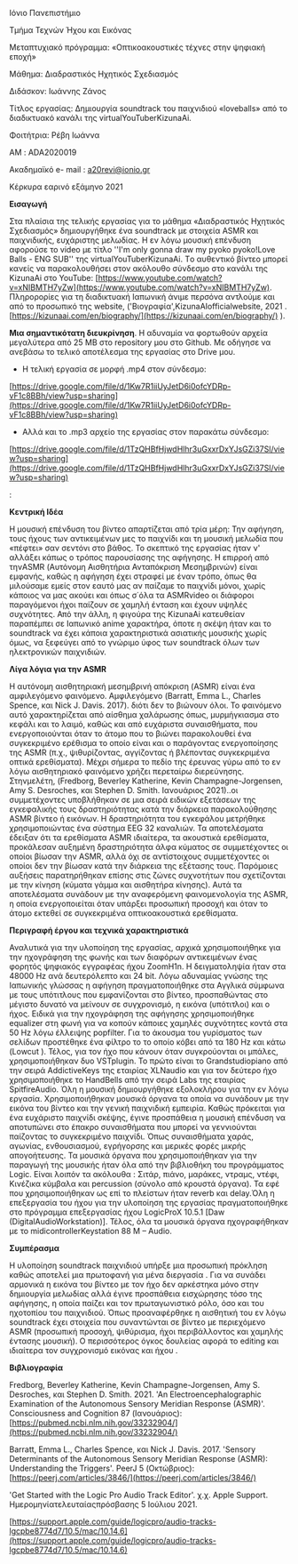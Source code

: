 Ιόνιο Πανεπιστήμιο

Τμήμα Τεχνών Ήχου και Εικόνας

Μεταπτυχιακό πρόγραμμα: «Οπτικοακουστικές τέχνες στην ψηφιακή εποχή»

Μάθημα: Διαδραστικός Ηχητικός Σχεδιασμός

Διδάσκον: Ιωάννης Ζάνος

Τίτλος εργασίας: Δημιουργία soundtrack του παιχνιδιού «loveballs» από το διαδικτυακό κανάλι της virtualYouTuberKizunaAi.

Φοιτήτρια: Ρέβη Ιωάννα

ΑΜ : ADA2020019

Ακαδημαϊκό e- mail : a20revi@ionio.gr

Κέρκυρα εαρινό εξάμηνο 2021

**Εισαγωγή**

Στα πλαίσια της τελικής εργασίας για το μάθημα «Διαδραστικός Ηχητικός Σχεδιασμός» δημιουργήθηκε ένα soundtrack με στοιχεία ASMR και παιχνιδικής, ευχάριστης μελωδίας. Η εν λόγω μουσική επένδυση αφορούσε το video με τίτλο &#39;&#39;I&#39;m only gonna draw my pyoko pyoko!Love Balls - ENG SUB&#39;&#39; της virtualYouTuberKizunaAi. Tο αυθεντικό βίντεο μπορεί κανείς να παρακολουθήσει στον ακόλουθο σύνδεσμο στο κανάλι της KizunaAi στο YouTube: [https://www.youtube.com/watch?v=xNIBMTH7yZw](https://www.youtube.com/watch?v=xNIBMTH7yZw). Πληρορορίες για τη διαδικτυακή Ιαπωνική άνιμε περσόνα αντλούμε και από το προσωπικό της website, (&#39;Βιογραφία&#39;,KizunaAIofficialwebsite, 2021 . [https://kizunaai.com/en/biography/](https://kizunaai.com/en/biography/) ).

**Μια σημαντικότατη διευκρίνηση**. Η αδυναμία να φορτωθούν αρχεία μεγαλύτερα από 25 MB στο repository μου στο Github. Με οδήγησε να ανεβάσω το τελικό αποτέλεσμα της εργασίας στο Drive μου.

- Η τελική εργασία σε μορφή .mp4 στον σύνδεσμο:

[https://drive.google.com/file/d/1Kw7R1iiUyJetD6i0ofcYDRp-vF1c8BBh/view?usp=sharing](https://drive.google.com/file/d/1Kw7R1iiUyJetD6i0ofcYDRp-vF1c8BBh/view?usp=sharing)

- Αλλά και το .mp3 αρχείο της εργασίας στον παρακάτω σύνδεσμο:

[https://drive.google.com/file/d/1TzQHBfHjwdHlhr3uGxxrDxYJsGZi37Sl/view?usp=sharing](https://drive.google.com/file/d/1TzQHBfHjwdHlhr3uGxxrDxYJsGZi37Sl/view?usp=sharing)

:

**Κεντρική Ιδέα**

Η μουσική επένδυση του βίντεο απαρτίζεται από τρία μέρη: Την αφήγηση, τους ήχους των αντικειμένων μες το παιχνίδι και τη μουσική μελωδία που «πέφτει» σαν σεντόνι στο βάθος. Το σκεπτικό της εργασίας ήταν ν&#39; αλλάξει κάπως ο τρόπος παρουσίασης της αφήγησης. Η επιρροή από τηνASMR (Αυτόνομη Αισθητήρια Ανταπόκριση Μεσημβρινών) είναι εμφανής, καθώς η αφήγηση έχει στραφεί με έναν τρόπο, όπως θα μιλούσαμε εμείς στον εαυτό μας αν παίζαμε το παιχνίδι μόνοι, χωρίς κάποιος να μας ακούει και όπως σ΄όλα τα ASMRvideo οι διάφοροι παραγόμενοι ήχοι παίζουν σε χαμηλή ένταση και έχουν υψηλές συχνότητες. Από την άλλη, η φιγούρα της KizunaAi κατευθείαν παραπέμπει σε Ιαπωνικό anime χαρακτήρα, όποτε η σκέψη ήταν και το soundtrack να έχει κάποια χαρακτηριστικά ασιατικής μουσικής χωρίς όμως, να ξεφεύγει από το γνώριμο ύφος των soundtrack όλων των ηλεκτρονικών παιχνιδιών.

**Λίγα λόγια για την ASMR**

Η αυτόνομη αισθητηριακή μεσημβρινή απόκριση (ASMR) είναι ένα αμφιλεγόμενο φαινόμενο. Αμφιλεγόμενο (Barratt, Emma L., Charles Spence, και Nick J. Davis. 2017). διότι δεν το βιώνουν όλοι. Το φαινόμενο αυτό χαρακτηρίζεται από αίσθημα χαλάρωσης όπως, μυρμήγκιασμα στο κεφάλι και το λαιμό, καθώς και από ευχάριστα συναισθήματα, που ενεργοποιούνται όταν το άτομο που το βιώνει παρακολουθεί ένα συγκεκριμένο ερέθισμα το οποίο είναι και ο παράγοντας ενεργοποίησης της ASMR (π.χ., ψιθυρίζοντας, αγγίζοντας ή βλέποντας συγκεκριμένα οπτικά ερεθίσματα). Μέχρι σήμερα το πεδίο της έρευνας γύρω από το εν λόγω αισθητηριακό φαινόμενο χρήζει περεταίρω διερεύνησης. Στηνμελέτη, (Fredborg, Beverley Katherine, Kevin Champagne-Jorgensen, Amy S. Desroches, και Stephen D. Smith. Ιανουάριος 2021)..οι συμμετέχοντες υποβλήθηκαν σε μια σειρά ειδικών εξετάσεων της εγκεφαλικής τους δραστηριότητας κατά την διάρκεια παρακολούθησης ASMR βίντεο ή εικόνων. Η δραστηριότητα του εγκεφάλου μετρήθηκε χρησιμοποιώντας ένα σύστημα EEG 32 καναλιών. Τα αποτελέσματα έδειξαν ότι τα ερεθίσματα ASMR ιδιαίτερα, τα ακουστικά ερεθίσματα, προκάλεσαν αυξημένη δραστηριότητα άλφα κύματος σε συμμετέχοντες οι οποίοι βίωσαν την ASMR, αλλά όχι σε αντίστοιχους συμμετέχοντες οι οποίοι δεν την βίωσαν κατά την διάρκεια της εξέτασης τους. Παρόμοιες αυξήσεις παρατηρήθηκαν επίσης στις ζώνες συχνοτήτων που σχετίζονται με την κίνηση (κύματα γάμμα και αισθητήρα κίνησης). Αυτά τα αποτελέσματα συνάδουν με την αναφερόμενη φαινομενολογία της ASMR, η οποία ενεργοποιείται όταν υπάρξει προσωπική προσοχή και όταν το άτομο εκτεθεί σε συγκεκριμένα οπτικοακουστικά ερεθίσματα.

**Περιγραφή έργου και τεχνικά χαρακτηριστικά**

Αναλυτικά για την υλοποίηση της εργασίας, αρχικά χρησιμοποιήθηκε για την ηχογράφηση της φωνής και των διαφόρων αντικειμένων ένας φορητός ψηφιακός εγγραφέας ήχου ZoomH1n. Η δειγματοληψία ήταν στα 48000 Hz ανά δευτερόλεπτο και 24 bit. Λόγω αδυναμίας γνώσης της Ιαπωνικής γλώσσας η αφήγηση πραγματοποιήθηκε στα Αγγλικά σύμφωνα με τους υπότιτλους που εμφανίζονται στο βίντεο, προσπαθώντας στο μέγιστο δυνατό να μείνουν σε συγχρονισμό, η εικόνα (υπότιτλοι) και ο ήχος. Ειδικά για την ηχογράφηση της αφήγησης χρησιμοποιήθηκε equalizer στη φωνή για να κοπούν κάποιες χαμηλές συχνότητες κοντά στα 50 Hz λόγω έλλειψης popfilter. Για το άκουσμα του γυρίσματος των σελίδων προστέθηκε ένα φίλτρο το το οποίο κόβει από τα 180 Hz και κάτω (Lowcut ). Τέλος, για τον ήχο που κάνουν όταν συγκρούονται οι μπάλες, χρησιμοποιήθηκαν δυο VSTplugin. Το πρώτο είναι το Grandstudiopiano από την σειρά AddictiveKeys της εταιρίας XLNaudio και για τον δεύτερο ήχο χρησιμοποιήθηκε το HandBells από την σειρά Labs της εταιρίας SpitfireAudio. Όλη η μουσική δημιουργήθηκε εξολοκλήρου για την εν λόγω εργασία. Χρησιμοποιήθηκαν μουσικά όργανα τα οποία να συνάδουν με την εικόνα του βίντεο και την γενική παιχνιδική εμπειρία. Καθώς πρόκειται για ένα ευχάριστο παιχνίδι σκέψης, έγινε προσπάθεια η μουσική επένδυση να αποτυπώνει στο έπακρο συναισθήματα που μπορεί να γεννιούνται παίζοντας το συγκεκριμένο παιχνίδι. Όπως συναισθήματα χαράς, αγωνίας, ενθουσιασμού, εγρήγορσης και μερικές φορές μικρής απογοήτευσης. Τα μουσικά όργανα που χρησιμοποιήθηκαν για την παραγωγή της μουσικής ήταν όλα από την βιβλιοθήκη του προγράμματος Logic. Είναι λοιπόν τα ακόλουθα : Σιτάρ, πιάνο, μαράκες, ντραμς, ντέφι, Κινέζικα κύμβαλα και percussion (σύνολο από κρουστά όργανα). Τα εφέ που χρησιμοποιήθηκαν ως επί το πλείστων ήταν reverb και delay.Όλη η επεξεργασία του ήχου για την υλοποίηση της εργασίας πραγματοποιήθηκε στο πρόγραμμα επεξεργασίας ήχου LogicProX 10.5.1 [Daw (DigitalAudioWorkstation)]. Τέλος, όλα τα μουσικά όργανα ηχογραφήθηκαν με το midicontrollerKeystation 88 M – Audio.

**Συμπέρασμα**

Η υλοποίηση soundtrack παιχνιδιού υπήρξε μια προσωπική πρόκληση καθώς αποτελεί μια πρωτοφανή για μένα διεργασία . Για να συνάδει αρμονικά η εικόνα του βίντεο με τον ήχο δεν αρκέστηκα μόνο στην δημιουργία μελωδίας αλλά έγινε προσπάθεια εισχώρησης τόσο της αφήγησης, η οποία παίζει και τον πρωταγωνιστικό ρόλο, όσο και του ηχοτοπίου του παιχνιδιού. Όπως προαναφέρθηκε η αισθητική του εν λόγω soundtrack έχει στοιχεία που συναντώνται σε βίντεο με περιεχόμενο ASMR (προσωπική προσοχή, ψιθύρισμα, ήχοι περιβάλλοντος και χαμηλής έντασης μουσική). Ο περισσότερος όγκος δουλείας αφορά το editing και ιδιαίτερα τον συγχρονισμό εικόνας και ήχου .

**Βιβλιογραφία**

Fredborg, Beverley Katherine, Kevin Champagne-Jorgensen, Amy S. Desroches, και Stephen D. Smith. 2021. &#39;An Electroencephalographic Examination of the Autonomous Sensory Meridian Response (ASMR)&#39;. Consciousness and Cognition 87 (Ιανουάριος):[https://pubmed.ncbi.nlm.nih.gov/33232904/](https://pubmed.ncbi.nlm.nih.gov/33232904/)

Barratt, Emma L., Charles Spence, και Nick J. Davis. 2017. &#39;Sensory Determinants of the Autonomous Sensory Meridian Response (ASMR): Understanding the Triggers&#39;. PeerJ 5 (Οκτώβριος): [https://peerj.com/articles/3846/](https://peerj.com/articles/3846/)

&#39;Get Started with the Logic Pro Audio Track Editor&#39;. χ.χ. Apple Support. Ημερομηνίατελευταίαςπρόσβασης 5 Ιούλιου 2021.

[https://support.apple.com/guide/logicpro/audio-tracks-lgcpbe8774d7/10.5/mac/10.14.6](https://support.apple.com/guide/logicpro/audio-tracks-lgcpbe8774d7/10.5/mac/10.14.6)
